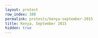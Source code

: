 ```yaml
---
layout: protest
row_index: 388
permalink: protests/kenya-september-2015
title: Kenya, September 2015
hidden: true
---
```

